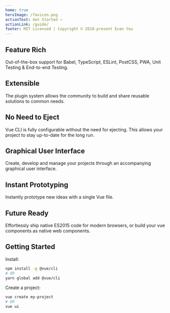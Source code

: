 ```yaml
---
home: true
heroImage: /favicon.png
actionText: Get Started →
actionLink: /guide/
footer: MIT Licensed | Copyright © 2018-present Evan You
---
```


<div class="features">
  <div class="feature">
    <h2>Feature Rich</h2>
    <p>Out-of-the-box support for Babel, TypeScript, ESLint, PostCSS, PWA, Unit Testing & End-to-end Testing.</p>
  </div>
  <div class="feature">
    <h2>Extensible</h2>
    <p>The plugin system allows the community to build and share reusable solutions to common needs.</p>
  </div>
  <div class="feature">
    <h2>No Need to Eject</h2>
    <p>Vue CLI is fully configurable without the need for ejecting. This allows your project to stay up-to-date for the long run.</p>
  </div>
  <div class="feature">
    <h2>Graphical User Interface</h2>
    <p>Create, develop and manage your projects through an accompanying graphical user interface.</p>
  </div>
  <div class="feature">
    <h2>Instant Prototyping</h2>
    <p>Instantly prototype new ideas with a single Vue file.</p>
  </div>
  <div class="feature">
    <h2>Future Ready</h2>
    <p>Effortlessly ship native ES2015 code for modern browsers, or build your vue components as native web components.</p>
  </div>
</div>

## Getting Started

Install:

``` bash
npm install -g @vue/cli
# OR
yarn global add @vue/cli
```

Create a project:

``` bash
vue create my-project
# OR
vue ui
```
